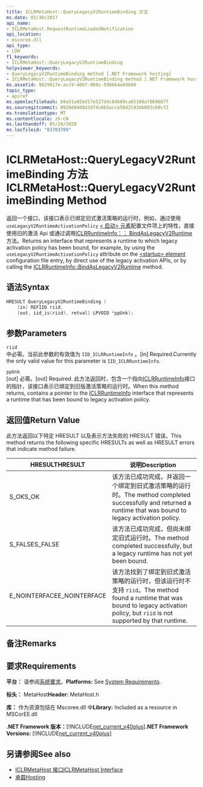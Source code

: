 ```yaml
---
title: ICLRMetaHost::QueryLegacyV2RuntimeBinding 方法
ms.date: 03/30/2017
api_name:
- ICLRMetaHost.RequestRuntimeLoadedNotification
api_location:
- mscoree.dll
api_type:
- COM
f1_keywords:
- ICLRMetaHost::QueryLegacyV2RuntimeBinding
helpviewer_keywords:
- QueryLegacyV2RuntimeBinding method [.NET Framework hosting]
- ICLRMetaHost::QueryLegacyV2RuntimeBinding method [.NET Framework hosting]
ms.assetid: 9929817e-acc9-40b7-960c-598664e04b60
topic_type:
- apiref
ms.openlocfilehash: b9a51a85bd17e527d4c04b69ca65100a7069607f
ms.sourcegitcommit: 0926684d8d34f4c6b5acce58d2193db093cb9cf2
ms.translationtype: MT
ms.contentlocale: zh-CN
ms.lasthandoff: 05/20/2020
ms.locfileid: "83703709"
---
```

# <a name="iclrmetahostquerylegacyv2runtimebinding-method"></a><span data-ttu-id="58d0d-102">ICLRMetaHost::QueryLegacyV2RuntimeBinding 方法</span><span class="sxs-lookup"><span data-stu-id="58d0d-102">ICLRMetaHost::QueryLegacyV2RuntimeBinding Method</span></span>
<span data-ttu-id="58d0d-103">返回一个接口，该接口表示已绑定旧式激活策略的运行时，例如，通过使用 `useLegacyV2RuntimeActivationPolicy` [ \< 启动> 元素](../../../../docs/framework/configure-apps/file-schema/startup/startup-element.md)配置文件项上的特性，直接使用旧的激活 Api 或通过调用[ICLRRuntimeInfo：： BindAsLegacyV2Runtime](iclrruntimeinfo-bindaslegacyv2runtime-method.md)方法。</span><span class="sxs-lookup"><span data-stu-id="58d0d-103">Returns an interface that represents a runtime to which legacy activation policy has been bound, for example, by using the `useLegacyV2RuntimeActivationPolicy` attribute on the [\<startup> element](../../../../docs/framework/configure-apps/file-schema/startup/startup-element.md) configuration file entry, by direct use of the legacy activation APIs, or by calling the [ICLRRuntimeInfo::BindAsLegacyV2Runtime](iclrruntimeinfo-bindaslegacyv2runtime-method.md) method.</span></span>  
  
## <a name="syntax"></a><span data-ttu-id="58d0d-104">语法</span><span class="sxs-lookup"><span data-stu-id="58d0d-104">Syntax</span></span>  
  
```cpp  
HRESULT QueryLegacyV2RuntimeBinding (  
    [in] REFIID riid,  
    [out, iid_is(riid), retval] LPVOID *ppUnk);  
```  
  
## <a name="parameters"></a><span data-ttu-id="58d0d-105">参数</span><span class="sxs-lookup"><span data-stu-id="58d0d-105">Parameters</span></span>  
 `riid`  
 <span data-ttu-id="58d0d-106">中必需。当前此参数的有效值为 `IID_ICLRRuntimeInfo` 。</span><span class="sxs-lookup"><span data-stu-id="58d0d-106">[in] Required.Currently the only valid value for this parameter is `IID_ICLRRuntimeInfo`.</span></span>  
  
 `ppUnk`  
 <span data-ttu-id="58d0d-107">[out] 必需。</span><span class="sxs-lookup"><span data-stu-id="58d0d-107">[out] Required.</span></span> <span data-ttu-id="58d0d-108">此方法返回时，包含一个指向[ICLRRuntimeInfo](iclrruntimeinfo-interface.md)接口的指针，该接口表示已绑定到旧版激活策略的运行时。</span><span class="sxs-lookup"><span data-stu-id="58d0d-108">When this method returns, contains a pointer to the [ICLRRuntimeInfo](iclrruntimeinfo-interface.md) interface that represents a runtime that has been bound to legacy activation policy.</span></span>  
  
## <a name="return-value"></a><span data-ttu-id="58d0d-109">返回值</span><span class="sxs-lookup"><span data-stu-id="58d0d-109">Return Value</span></span>  
 <span data-ttu-id="58d0d-110">此方法返回以下特定 HRESULT 以及表示方法失败的 HRESULT 错误。</span><span class="sxs-lookup"><span data-stu-id="58d0d-110">This method returns the following specific HRESULTs as well as HRESULT errors that indicate method failure.</span></span>  
  
|<span data-ttu-id="58d0d-111">HRESULT</span><span class="sxs-lookup"><span data-stu-id="58d0d-111">HRESULT</span></span>|<span data-ttu-id="58d0d-112">说明</span><span class="sxs-lookup"><span data-stu-id="58d0d-112">Description</span></span>|  
|-------------|-----------------|  
|<span data-ttu-id="58d0d-113">S_OK</span><span class="sxs-lookup"><span data-stu-id="58d0d-113">S_OK</span></span>|<span data-ttu-id="58d0d-114">该方法已成功完成，并返回一个绑定到旧式激活策略的运行时。</span><span class="sxs-lookup"><span data-stu-id="58d0d-114">The method completed successfully and returned a runtime that was bound to legacy activation policy.</span></span>|  
|<span data-ttu-id="58d0d-115">S_FALSE</span><span class="sxs-lookup"><span data-stu-id="58d0d-115">S_FALSE</span></span>|<span data-ttu-id="58d0d-116">该方法已成功完成，但尚未绑定旧式运行时。</span><span class="sxs-lookup"><span data-stu-id="58d0d-116">The method completed successfully, but a legacy runtime has not yet been bound.</span></span>|  
|<span data-ttu-id="58d0d-117">E_NOINTERFACE</span><span class="sxs-lookup"><span data-stu-id="58d0d-117">E_NOINTERFACE</span></span>|<span data-ttu-id="58d0d-118">该方法找到了绑定到旧式激活策略的运行时，但该运行时不支持 `riid`。</span><span class="sxs-lookup"><span data-stu-id="58d0d-118">The method found a runtime that was bound to legacy activation policy, but `riid` is not supported by that runtime.</span></span>|  
  
## <a name="remarks"></a><span data-ttu-id="58d0d-119">备注</span><span class="sxs-lookup"><span data-stu-id="58d0d-119">Remarks</span></span>  
  
## <a name="requirements"></a><span data-ttu-id="58d0d-120">要求</span><span class="sxs-lookup"><span data-stu-id="58d0d-120">Requirements</span></span>  
 <span data-ttu-id="58d0d-121">**平台：** 请参阅[系统要求](../../get-started/system-requirements.md)。</span><span class="sxs-lookup"><span data-stu-id="58d0d-121">**Platforms:** See [System Requirements](../../get-started/system-requirements.md).</span></span>  
  
 <span data-ttu-id="58d0d-122">**标头：** MetaHost</span><span class="sxs-lookup"><span data-stu-id="58d0d-122">**Header:** MetaHost.h</span></span>  
  
 <span data-ttu-id="58d0d-123">**库：** 作为资源包括在 Mscoree.dll 中</span><span class="sxs-lookup"><span data-stu-id="58d0d-123">**Library:** Included as a resource in MSCorEE.dll</span></span>  
  
 <span data-ttu-id="58d0d-124">**.NET Framework 版本：**[!INCLUDE[net_current_v40plus](../../../../includes/net-current-v40plus-md.md)]</span><span class="sxs-lookup"><span data-stu-id="58d0d-124">**.NET Framework Versions:** [!INCLUDE[net_current_v40plus](../../../../includes/net-current-v40plus-md.md)]</span></span>  
  
## <a name="see-also"></a><span data-ttu-id="58d0d-125">另请参阅</span><span class="sxs-lookup"><span data-stu-id="58d0d-125">See also</span></span>

- [<span data-ttu-id="58d0d-126">ICLRMetaHost 接口</span><span class="sxs-lookup"><span data-stu-id="58d0d-126">ICLRMetaHost Interface</span></span>](iclrmetahost-interface.md)
- [<span data-ttu-id="58d0d-127">承载</span><span class="sxs-lookup"><span data-stu-id="58d0d-127">Hosting</span></span>](index.md)
